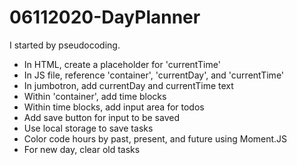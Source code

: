 # 06112020-DayPlanner

I started by pseudocoding.

- In HTML, create a placeholder for 'currentTime' 
- In JS file, reference 'container', 'currentDay', and 'currentTime'
- In jumbotron, add currentDay and currentTime text
- Within 'container', add time blocks
- Within time blocks, add input area for todos
- Add save button for input to be saved
- Use local storage to save tasks
- Color code hours by past, present, and future using Moment.JS
- For new day, clear old tasks

